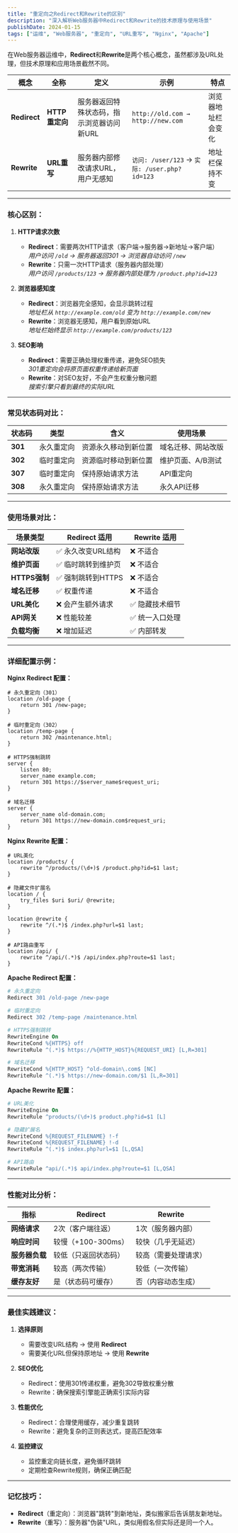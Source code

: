 ```yaml
---
title: "重定向之Redirect和Rewrite的区别"
description: "深入解析Web服务器中Redirect和Rewrite的技术原理与使用场景"
publishDate: 2024-01-15
tags: ["运维", "Web服务器", "重定向", "URL重写", "Nginx", "Apache"]
---
```


在Web服务器运维中，**Redirect**和**Rewrite**是两个核心概念，虽然都涉及URL处理，但技术原理和应用场景截然不同。

| 概念 | 全称 | 定义 | 示例 | 特点 |
|------|------|------|------|------|
| **Redirect** | **HTTP重定向** | 服务器返回特殊状态码，指示浏览器访问新URL | `http://old.com → http://new.com` | 浏览器地址栏会变化 |
| **Rewrite** | **URL重写** | 服务器内部修改请求URL，用户无感知 | `访问: /user/123` → `实际: /user.php?id=123` | 地址栏保持不变 |

---

### 核心区别：

1. **HTTP请求次数**  
   - **Redirect**：需要两次HTTP请求（客户端→服务器→新地址→客户端）  
     *用户访问 `/old` → 服务器返回301 → 浏览器自动访问 `/new`*  
   - **Rewrite**：只需一次HTTP请求（服务器内部处理）  
     *用户访问 `/products/123` → 服务器内部处理为 `/product.php?id=123`*

2. **浏览器感知度**  
   - **Redirect**：浏览器完全感知，会显示跳转过程  
     *地址栏从 `http://example.com/old` 变为 `http://example.com/new`*  
   - **Rewrite**：浏览器无感知，用户看到原始URL  
     *地址栏始终显示 `http://example.com/products/123`*

3. **SEO影响**  
   - **Redirect**：需要正确处理权重传递，避免SEO损失  
     *301重定向会将原页面权重传递给新页面*  
   - **Rewrite**：对SEO友好，不会产生权重分散问题  
     *搜索引擎只看到最终的实际URL*

---

### 常见状态码对比：

| 状态码 | 类型 | 含义 | 使用场景 |
|--------|------|------|----------|
| **301** | 永久重定向 | 资源永久移动到新位置 | 域名迁移、网站改版 |
| **302** | 临时重定向 | 资源临时移动到新位置 | 维护页面、A/B测试 |
| **307** | 临时重定向 | 保持原始请求方法 | API重定向 |
| **308** | 永久重定向 | 保持原始请求方法 | 永久API迁移 |

---

### 使用场景对比：

| 场景类型 | Redirect 适用 | Rewrite 适用 |
|----------|---------------|--------------|
| **网站改版** | ✅ 永久改变URL结构 | ❌ 不适合 |
| **维护页面** | ✅ 临时跳转到维护页 | ❌ 不适合 |
| **HTTPS强制** | ✅ 强制跳转到HTTPS | ❌ 不适合 |
| **域名迁移** | ✅ 权重传递 | ❌ 不适合 |
| **URL美化** | ❌ 会产生额外请求 | ✅ 隐藏技术细节 |
| **API网关** | ❌ 性能较差 | ✅ 统一入口处理 |
| **负载均衡** | ❌ 增加延迟 | ✅ 内部转发 |

---

### 详细配置示例：

**Nginx Redirect 配置：**
```nginx
# 永久重定向（301）
location /old-page {
    return 301 /new-page;
}

# 临时重定向（302）
location /temp-page {
    return 302 /maintenance.html;
}

# HTTPS强制跳转
server {
    listen 80;
    server_name example.com;
    return 301 https://$server_name$request_uri;
}

# 域名迁移
server {
    server_name old-domain.com;
    return 301 https://new-domain.com$request_uri;
}
```

**Nginx Rewrite 配置：**
```nginx
# URL美化
location /products/ {
    rewrite ^/products/(\d+)$ /product.php?id=$1 last;
}

# 隐藏文件扩展名
location / {
    try_files $uri $uri/ @rewrite;
}

location @rewrite {
    rewrite ^/(.*)$ /index.php?url=$1 last;
}

# API路由重写
location /api/ {
    rewrite ^/api/(.*)$ /api/index.php?route=$1 last;
}
```

**Apache Redirect 配置：**
```apache
# 永久重定向
Redirect 301 /old-page /new-page

# 临时重定向
Redirect 302 /temp-page /maintenance.html

# HTTPS强制跳转
RewriteEngine On
RewriteCond %{HTTPS} off
RewriteRule ^(.*)$ https://%{HTTP_HOST}%{REQUEST_URI} [L,R=301]

# 域名迁移
RewriteCond %{HTTP_HOST} ^old-domain\.com$ [NC]
RewriteRule ^(.*)$ https://new-domain.com/$1 [L,R=301]
```

**Apache Rewrite 配置：**
```apache
# URL美化
RewriteEngine On
RewriteRule ^products/(\d+)$ product.php?id=$1 [L]

# 隐藏扩展名
RewriteCond %{REQUEST_FILENAME} !-f
RewriteCond %{REQUEST_FILENAME} !-d
RewriteRule ^(.*)$ index.php?url=$1 [L,QSA]

# API路由
RewriteRule ^api/(.*)$ api/index.php?route=$1 [L,QSA]
```

---

### 性能对比分析：

| 指标 | Redirect | Rewrite |
|------|----------|---------|
| **网络请求** | 2次（客户端往返） | 1次（服务器内部） |
| **响应时间** | 较慢（+100-300ms） | 较快（几乎无延迟） |
| **服务器负载** | 较低（只返回状态码） | 较高（需要处理请求） |
| **带宽消耗** | 较高（两次传输） | 较低（一次传输） |
| **缓存友好** | 是（状态码可缓存） | 否（内容动态生成） |

---

### 最佳实践建议：

1. **选择原则**  
   - 需要改变URL结构 → 使用 **Redirect**  
   - 需要美化URL但保持原地址 → 使用 **Rewrite**

2. **SEO优化**  
   - Redirect：使用301传递权重，避免302导致权重分散  
   - Rewrite：确保搜索引擎能正确索引实际内容

3. **性能优化**  
   - Redirect：合理使用缓存，减少重复跳转  
   - Rewrite：避免复杂的正则表达式，提高匹配效率

4. **监控建议**  
   - 监控重定向链长度，避免循环跳转  
   - 定期检查Rewrite规则，确保正确匹配

---

### 记忆技巧：
- **Redirect**（重定向）：浏览器"跳转"到新地址，类似搬家后告诉朋友新地址。  
- **Rewrite**（重写）：服务器"伪装"URL，类似用假名但实际还是同一个人。